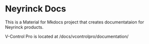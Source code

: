 # Neyrinck Docs

This is a Material for Mkdocs project that creates documentataion for Neyrinck products.

V-Control Pro is located at /docs/vcontrolpro/documentation/